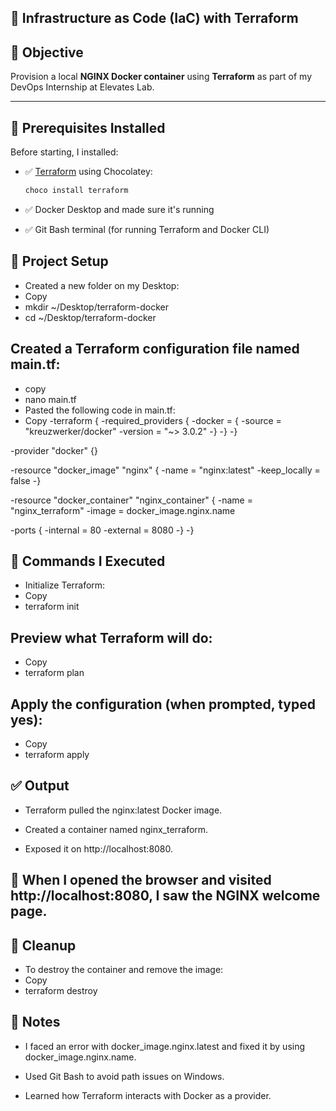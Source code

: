 ## 🧱 Infrastructure as Code (IaC) with Terraform

## 🎯 Objective
Provision a local **NGINX Docker container** using **Terraform** as part of my DevOps Internship at Elevates Lab.

---

## 🧰 Prerequisites Installed

Before starting, I installed:

- ✅ [Terraform](https://developer.hashicorp.com/terraform/downloads) using Chocolatey:
  ```bash
  choco install terraform
- ✅ Docker Desktop and made sure it's running

- ✅ Git Bash terminal (for running Terraform and Docker CLI)

## 📁 Project Setup
- Created a new folder on my Desktop:
- Copy
- mkdir ~/Desktop/terraform-docker
- cd ~/Desktop/terraform-docker
## Created a Terraform configuration file named main.tf:
- copy
- nano main.tf
- Pasted the following code in main.tf:
- Copy
  -terraform {
  -required_providers {
    -docker = {
      -source  = "kreuzwerker/docker"
      -version = "~> 3.0.2"
    -}
  -}
-}

-provider "docker" {}

-resource "docker_image" "nginx" {
  -name         = "nginx:latest"
  -keep_locally = false
-}

-resource "docker_container" "nginx_container" {
  -name  = "nginx_terraform"
  -image = docker_image.nginx.name

  -ports {
    -internal = 80
    -external = 8080
  -}
-}
## 🚀 Commands I Executed
- Initialize Terraform:
- Copy
- terraform init
## Preview what Terraform will do:
- Copy
- terraform plan
## Apply the configuration (when prompted, typed yes):
- Copy
- terraform apply

## ✅ Output
- Terraform pulled the nginx:latest Docker image.

- Created a container named nginx_terraform.

- Exposed it on http://localhost:8080.

## 📸 When I opened the browser and visited http://localhost:8080, I saw the NGINX welcome page.

## 🧹 Cleanup
- To destroy the container and remove the image:
- Copy
- terraform destroy

## 📌 Notes
- I faced an error with docker_image.nginx.latest and fixed it by using docker_image.nginx.name.

- Used Git Bash to avoid path issues on Windows.

- Learned how Terraform interacts with Docker as a provider.
